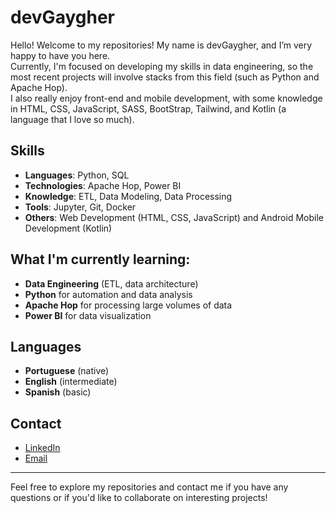 # devGaygher

Hello! Welcome to my repositories! My name is devGaygher, and I’m very happy to have you here.  
Currently, I'm focused on developing my skills in data engineering, so the most recent projects will involve stacks from this field (such as Python and Apache Hop).  
I also really enjoy front-end and mobile development, with some knowledge in HTML, CSS, JavaScript, SASS, BootStrap, Tailwind, and Kotlin (a language that I love so much).

## Skills

- **Languages**: Python, SQL
- **Technologies**: Apache Hop, Power BI
- **Knowledge**: ETL, Data Modeling, Data Processing
- **Tools**: Jupyter, Git, Docker
- **Others**: Web Development (HTML, CSS, JavaScript) and Android Mobile Development (Kotlin)

## What I'm currently learning:

- **Data Engineering** (ETL, data architecture)
- **Python** for automation and data analysis
- **Apache Hop** for processing large volumes of data
- **Power BI** for data visualization

## Languages

- **Portuguese** (native)
- **English** (intermediate)
- **Spanish** (basic)

## Contact

- [LinkedIn](https://br.linkedin.com/in/rafael-pereira-ferreira-gaygher-017724166)
- [Email](dev.gaygher@gmail.com)

---

Feel free to explore my repositories and contact me if you have any questions or if you'd like to collaborate on interesting projects!

